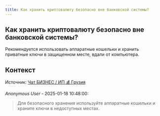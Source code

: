 ```yaml
---
title: Как хранить криптовалюту безопасно вне банковской системы?
---
```


## Как хранить криптовалюту безопасно вне банковской системы?

Рекомендуется использовать аппаратные кошельки и хранить приватные ключи в защищенном месте, вдали от компьютера.

## Контекст

Источник: [Чат БИЗНЕС / ИП 💰 Грузия](https://t.me/ip_ge)

_Anonymous User_ - 2025-01-18 10:48:00:

> Для безопасного хранения используйте аппаратные кошельки и храните ключи в недоступных местах.
